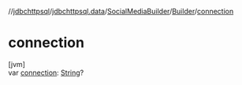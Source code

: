 //[jdbchttpsql](../../../../index.md)/[jdbchttpsql.data](../../index.md)/[SocialMediaBuilder](../index.md)/[Builder](index.md)/[connection](connection.md)

# connection

[jvm]\
var [connection](connection.md): [String](https://kotlinlang.org/api/latest/jvm/stdlib/kotlin/-string/index.html)?
